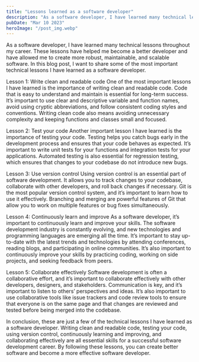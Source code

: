 ```yaml
---
title: "Lessons learned as a software developer"
description: "As a software developer, I have learned many technical lessons throughout my career..."
pubDate: "Mar 10 2023"
heroImage: "/post_img.webp"
---
```


As a software developer, I have learned many technical lessons throughout my career. These lessons have helped me become a better developer and have allowed me to create more robust, maintainable, and scalable software. In this blog post, I want to share some of the most important technical lessons I have learned as a software developer.

Lesson 1: Write clean and readable code
One of the most important lessons I have learned is the importance of writing clean and readable code. Code that is easy to understand and maintain is essential for long-term success. It’s important to use clear and descriptive variable and function names, avoid using cryptic abbreviations, and follow consistent coding styles and conventions. Writing clean code also means avoiding unnecessary complexity and keeping functions and classes small and focused.

Lesson 2: Test your code
Another important lesson I have learned is the importance of testing your code. Testing helps you catch bugs early in the development process and ensures that your code behaves as expected. It’s important to write unit tests for your functions and integration tests for your applications. Automated testing is also essential for regression testing, which ensures that changes to your codebase do not introduce new bugs.

Lesson 3: Use version control
Using version control is an essential part of software development. It allows you to track changes to your codebase, collaborate with other developers, and roll back changes if necessary. Git is the most popular version control system, and it’s important to learn how to use it effectively. Branching and merging are powerful features of Git that allow you to work on multiple features or bug fixes simultaneously.

Lesson 4: Continuously learn and improve
As a software developer, it’s important to continuously learn and improve your skills. The software development industry is constantly evolving, and new technologies and programming languages are emerging all the time. It’s important to stay up-to-date with the latest trends and technologies by attending conferences, reading blogs, and participating in online communities. It’s also important to continuously improve your skills by practicing coding, working on side projects, and seeking feedback from peers.

Lesson 5: Collaborate effectively
Software development is often a collaborative effort, and it’s important to collaborate effectively with other developers, designers, and stakeholders. Communication is key, and it’s important to listen to others’ perspectives and ideas. It’s also important to use collaborative tools like issue trackers and code review tools to ensure that everyone is on the same page and that changes are reviewed and tested before being merged into the codebase.

In conclusion, these are just a few of the technical lessons I have learned as a software developer. Writing clean and readable code, testing your code, using version control, continuously learning and improving, and collaborating effectively are all essential skills for a successful software development career. By following these lessons, you can create better software and become a more effective software developer.